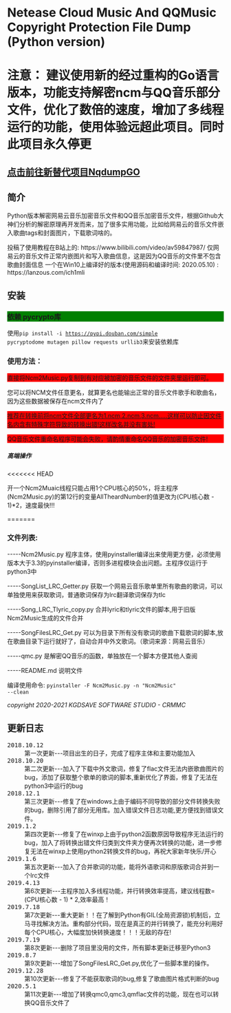 <h1>Netease Cloud Music And QQMusic Copyright Protection File Dump (Python version)</h1>
<h1>注意： 建议使用新的经过重构的Go语言版本，功能支持解密ncm与QQ音乐部分文件，优化了数倍的速度，增加了多线程运行的功能，使用体验远超此项目。同时此项目永久停更</h1>
<a href=https://github.com/crmmc/nqdumpgo><h2>点击前往新替代项目NqdumpGO</p></a>
<h2>简介</h2>


<p>Python版本解密网易云音乐加密音乐文件和QQ音乐加密音乐文件，根据Github大神们分析的解密原理再开发而来，加了很多实用功能，比如给网易云的音乐文件嵌入歌曲tags和封面图片，下载歌词啥的。</p>
<p5>投稿了使用教程在B站上的: <p5>
https://www.bilibili.com/video/av59847987/
<p6>仅网易云的音乐文件正常内嵌图片和写入歌曲信息，这是因为QQ音乐的文件里不包含歌曲封面信息</p6>
一个在Win10上编译好的版本(使用源码和编译时间: 2020.05.10) : https://lanzous.com/ich1mli
<h2>安装</h2>
<h3 style="background-color:green">依赖 pycrypto库</h3>

使用<code>pip install -i https://pypi.douban.com/simple pycryptodome mutagen pillow requests urllib3</code>来安装依赖库

<h3>使用方法：</h3>
<p style="background-color:red">直接将Ncm2Music.py复制到有对应被加密的音乐文件的文件夹里运行即可。</p>
您可以将NCM文件任意更名，就算更名也能输出正常的音乐文件歌手和歌曲名，因为这些数据被保存在ncm文件内了
<p style="background-color:red"><u>推荐在转换前将ncm文件全部更名为1.ncm,2.ncm,3.ncm.....这样可以防止因文件名内含有特殊字符导致的转换出错!这样改名并没有害处!</u></p>
<p style="background-color:red"> QQ音乐文件重命名程序可能会失败，请酌情重命名QQ音乐的加密音乐文件!</p>
<h5>高端操作</h5>
<<<<<<< HEAD
<p>开一个Ncm2Muaic线程只能占用1个CPU核心的50%，将主程序(Ncm2Music.py)的第12行的变量AllTheardNumber的值更改为(CPU核心数 - 1)*2，速度最快!!!</p>
=======


<h3>文件列表:</h3>
<p>-----Ncm2Music.py 程序主体，使用pyinstaller编译出来使用更方便，必须使用版本大于3.3的pyinstaller编译，否则多进程模块会出问题。主程序仅运行于python3中</p>
<p>-----SongList_LRC_Getter.py 获取一个网易云音乐歌单里所有歌曲的歌词，可以单独使用来获取歌词，普通歌词保存为lrc翻译歌词保存为tlc</p>
<p>-----Song_LRC_Tlyric_copy.py 合并lyric和tlyric文件的脚本,用于旧版Ncm2Music生成的文件合并</p>
<p>-----SongFilesLRC_Get.py 可以为目录下所有没有歌词的歌曲下载歌词的脚本,放在歌曲目录下运行就好了，自动合并中外文歌词。（歌词来源：网易云音乐）</p>
<p>-----qmc.py 是解密QQ音乐的函数，单独放在一个脚本方便其他人查阅</p>
<p>-----README.md 说明文件</p>

编译使用命令:
<code>pyinstaller -F Ncm2Music.py -n "Ncm2Music" --clean</code>


<em>copyright 2020-2021 KGDSAVE SOFTWARE STUDIO - CRMMC</em> 

<h2>更新日志</h2>
<dl>
  <dt><kbd>2018.10.12</kbd></dt>
    <dd>第一次更新---项目出生的日子，完成了程序主体和主要功能加入</dd>
  <dt><kbd>2018.10.20</kbd></dt>
    <dd>第二次更新---加入了下载中外文歌词，修复了flac文件无法内嵌歌曲图片的bug，添加了获取整个歌单的歌词的脚本,重新优化了界面，修复了无法在python3中运行的bug</dd>
  <dt><kbd>2018.12.1</kbd></dt>
    <dd>第三次更新---修复了在windows上由于编码不同导致的部分文件转换失败的bug，删除引用了部分无用库。加入错误文件日志功能,更方便找到错误文件。</dd>
  <dt><kbd>2019.1.2</kbd></dt>
    <dd>第四次更新---修复了在winxp上由于python2函数原因导致程序无法运行的bug，加入了将转换出错文件归类到文件夹方便再次转换的功能，进一步修复无法在winxp上使用python2转换文件的bug，再祝大家新年快乐/开心</dd>
  <dt><kbd>2019.1.6</kbd></dt>
    <dd>第五次更新---加入了合并歌词的功能，能将外语歌词和原版歌词合并到一个lrc文件</dd>
  <dt><kbd>2019.4.13</kbd></dt>
    <dd>第6次更新---主程序加入多线程功能，并行转换效率提高，建议线程数=(CPU核心数 - 1) * 2,效率最高！</dd>
  <dt><kbd>2019.7.18</kbd></dt>
    <dd>第7次更新---重大更新！！在了解到Python有GIL(全局资源锁)机制后，立马寻找解决方法。重构部分代码，现在是真正的并行转换了，能充分利用好每个CPU核心，大幅度加快转换速度！！！无敌的存在!</dd>
  <dt><kbd>2019.7.19</kbd></dt>
    <dd>第8次更新---删除了项目里没用的文件，所有脚本更新迁移至Python3</dd>
  <dt><kbd>2019.8.7</kbd></dt>
    <dd>第9次更新---增加了SongFilesLRC_Get.py,优化了一些脚本里的操作。</dd>
  <dt><kbd>2019.12.28</kbd></dt>
    <dd>第10次更新---修复了不能获取歌词的bug,修复了歌曲图片格式判断的bug</dd>
  <dt><kbd>2020.5.1</kbd></dt>
    <dd>第11次更新---增加了转换qmc0,qmc3,qmflac文件的功能，现在也可以转换QQ音乐文件了</dd>
</dl>
